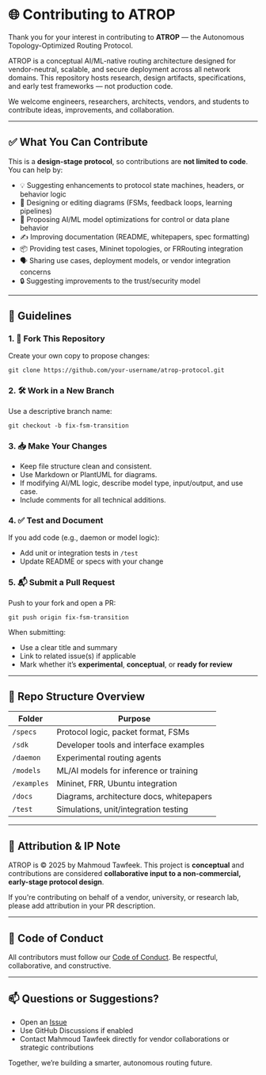 # 🌐 Contributing to ATROP

Thank you for your interest in contributing to **ATROP** — the Autonomous Topology-Optimized Routing Protocol.

ATROP is a conceptual AI/ML-native routing architecture designed for vendor-neutral, scalable, and secure deployment across all network domains. This repository hosts research, design artifacts, specifications, and early test frameworks — not production code.

We welcome engineers, researchers, architects, vendors, and students to contribute ideas, improvements, and collaboration.

---

## ✅ What You Can Contribute

This is a **design-stage protocol**, so contributions are **not limited to code**. You can help by:

- 💡 Suggesting enhancements to protocol state machines, headers, or behavior logic
- 📐 Designing or editing diagrams (FSMs, feedback loops, learning pipelines)
- 🧠 Proposing AI/ML model optimizations for control or data plane behavior
- ✍️ Improving documentation (README, whitepapers, spec formatting)
- 📦 Providing test cases, Mininet topologies, or FRRouting integration
- 🗣 Sharing use cases, deployment models, or vendor integration concerns
- 🔒 Suggesting improvements to the trust/security model

---

## 🧭 Guidelines

### 1. 📂 Fork This Repository
Create your own copy to propose changes:
```
git clone https://github.com/your-username/atrop-protocol.git
```

### 2. 🛠 Work in a New Branch

Use a descriptive branch name:

```
git checkout -b fix-fsm-transition
```

### 3. 📥 Make Your Changes

* Keep file structure clean and consistent.
* Use Markdown or PlantUML for diagrams.
* If modifying AI/ML logic, describe model type, input/output, and use case.
* Include comments for all technical additions.

### 4. ✅ Test and Document

If you add code (e.g., daemon or model logic):

* Add unit or integration tests in `/test`
* Update README or specs with your change

### 5. 📬 Submit a Pull Request

Push to your fork and open a PR:

```
git push origin fix-fsm-transition
```

When submitting:

* Use a clear title and summary
* Link to related issue(s) if applicable
* Mark whether it’s **experimental**, **conceptual**, or **ready for review**

---

## 📂 Repo Structure Overview

| Folder      | Purpose                                  |
| ----------- | ---------------------------------------- |
| `/specs`    | Protocol logic, packet format, FSMs      |
| `/sdk`      | Developer tools and interface examples   |
| `/daemon`   | Experimental routing agents              |
| `/models`   | ML/AI models for inference or training   |
| `/examples` | Mininet, FRR, Ubuntu integration         |
| `/docs`     | Diagrams, architecture docs, whitepapers |
| `/test`     | Simulations, unit/integration testing    |

---

## 🤝 Attribution & IP Note

ATROP is © 2025 by Mahmoud Tawfeek.
This project is **conceptual** and contributions are considered **collaborative input to a non-commercial, early-stage protocol design**.

If you're contributing on behalf of a vendor, university, or research lab, please add attribution in your PR description.

---

## 🔐 Code of Conduct

All contributors must follow our [Code of Conduct](./CODE_OF_CONDUCT.md). Be respectful, collaborative, and constructive.

---

## 📫 Questions or Suggestions?

* Open an [Issue](https://github.com/yourname/atrop-protocol/issues)
* Use GitHub Discussions if enabled
* Contact Mahmoud Tawfeek directly for vendor collaborations or strategic contributions

Together, we’re building a smarter, autonomous routing future.

